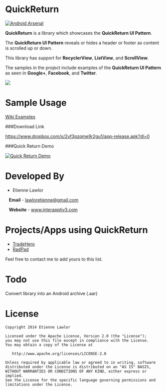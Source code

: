 QuickReturn
===========

[![Android Arsenal](https://img.shields.io/badge/Android%20Arsenal-lawloretienne%2FQuickReturn-blue.svg?style=flat)](https://android-arsenal.com/details/3/698)

**QuickReturn** is a library which showcases the **QuickReturn UI Pattern**.  

The **QuickReturn UI Pattern** reveals or hides a header or footer as content is scrolled up or down.  

This library has support for **RecyclerView**, **ListView**, and **ScrollView**.

The samples in the project include examples of the **QuickReturn UI Pattern** as seen in **Google+**, **Facebook**, and **Twitter**.

<img src="https://raw.githubusercontent.com/lawloretienne/QuickReturn/master/images/web_hi_res_512.png">

Sample Usage
============

[Wiki Examples](https://github.com/lawloretienne/QuickReturn/wiki)

###Download Link

https://www.dropbox.com/s/2vf3pzqme9r2gu1/app-release.apk?dl=0

###Quick Return Demo

[![Quick Return Demo](http://img.youtube.com/vi/SxcvZ1qIyZ4/0.jpg)](https://www.youtube.com/watch?v=SxcvZ1qIyZ4)


Developed By
============

* Etienne Lawlor 
 
&nbsp;&nbsp;&nbsp;**Email** - lawloretienne@gmail.com

&nbsp;&nbsp;&nbsp;**Website** - www.interapptiv3.com 

Projects/Apps using QuickReturn
===============================

- <a href="https://play.google.com/store/apps/details?id=com.tradehero.th">TradeHero</a>
- <a href="https://play.google.com/store/apps/details?id=com.radpad.RadPad">RadPad</a>

Feel free to contact me to add yours to this list.

Todo
====
Convert library into an Android archive (.aar)

License
========

```
Copyright 2014 Etienne Lawlor

Licensed under the Apache License, Version 2.0 (the "License");
you may not use this file except in compliance with the License.
You may obtain a copy of the License at

   http://www.apache.org/licenses/LICENSE-2.0

Unless required by applicable law or agreed to in writing, software
distributed under the License is distributed on an "AS IS" BASIS,
WITHOUT WARRANTIES OR CONDITIONS OF ANY KIND, either express or implied.
See the License for the specific language governing permissions and
limitations under the License.
```
